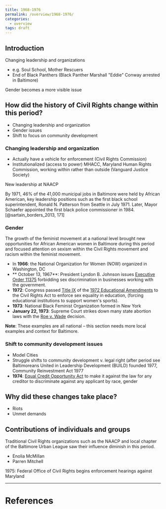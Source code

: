 ```yaml
---
title: 1968-1976
permalink: /overview/1968-1976/
categories:
  - overview
tags: draft
---
```


## Introduction

Changing leadership and organizations
- e.g. Soul School, Mother Rescuers
- End of Black Panthers (Black Panther Marshall "Eddie" Conway arrested in Baltimore)

Gender becomes a more visible issue

## How did the history of Civil Rights change within this period?

- Changing leadership and organization
- Gender issues
- Shift to focus on community development

### Changing leadership and organization

- Actually have a vehicle for enforcement (Civil Rights Commission)
- Institutionalized (access to power) MHACC, Maryland Human Rights Commission, working within rather than outside (Vanguard Justice Society)

New leadership at NAACP

By 1971, 46% of the 41,000 municipal jobs in Baltimore were held by African American, key leadership positions such as the first black school superintendent, Ronald N. Patterson from Seattle in July 1971. Later, Mayor Schaefer appointed the first black police commissioner in 1984. [@sartain_borders_2013, 171]

### Gender

The growth of the feminist movement at a national level brought new opportunities for African American women in Baltimore during this period and focused attention on sexism within the Civil Rights movement and racism within the feminist movement.

- In **1966**: the National Organization for Women (NOW) organized in Washington, DC
- ** October 13, 1967**: President Lyndon B. Johnson issues [Executive Order 11375](https://en.wikipedia.org/wiki/Executive_Order_11375) forbidding sex discrimination in businesses working with the government.
- **1972**: Congress passed [Title IX](https://en.wikipedia.org/wiki/Title_IX) of the [1972 Educational Amendments](https://en.wikipedia.org/wiki/Education_Amendments_of_1972) to the Civil Rights Act to enforce sex equality in education, (forcing educational institutions to support women's sports).
- **1973**: National Black Feminist Organization formed in New York
- **January 22, 1973**: Supreme Court strikes down many state abortion laws with the [Roe v. Wade](https://en.wikipedia.org/wiki/Roe_v._Wade) decision.

**Note**: These examples are all national – this section needs more local examples and context for Baltimore.

### Shift to community development issues

- Model Cities
- Struggle shifts to community development v. legal right (after period see Baltimoreans United in Leadership Development (BUILD) founded 1977, Community Reinvestment Act 1977
- **1974**: [Equal Credit Opportunity Act](https://en.wikipedia.org/wiki/Equal_Credit_Opportunity_Act) to make it against the law for any creditor to discriminate against any applicant by race, gender


## Why did these changes take place?

- Riots
- Unmet demands

## Contributions of individuals and groups

Traditional Civil Rights organizations such as the NAACP and local chapter of the Baltimore Urban League saw their influence diminish in this period.

- Enolia McMillan
- Parren Mitchell

1975: Federal Office of Civil Rights begins enforcement hearings against Maryland

---

# References
